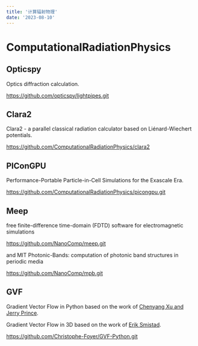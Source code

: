 ```yaml
---
title: '计算辐射物理'
date: '2023-08-10'
---
```


# ComputationalRadiationPhysics

## Opticspy

 Optics diffraction calculation.

https://github.com/opticspy/lightpipes.git

## Clara2

Clara2 - a parallel classical radiation calculator based on Liénard-Wiechert potentials.

https://github.com/ComputationalRadiationPhysics/clara2

## PIConGPU

Performance-Portable Particle-in-Cell Simulations for the Exascale Era.

https://github.com/ComputationalRadiationPhysics/picongpu.git

## Meep

free finite-difference time-domain (FDTD) software for electromagnetic simulations

https://github.com/NanoComp/meep.git

and MIT Photonic-Bands: computation of photonic band structures in periodic media

https://github.com/NanoComp/mpb.git

## GVF

Gradient Vector Flow in Python based on the work of [Chenyang Xu and Jerry Prince](http://www.iacl.ece.jhu.edu/static/gvf/).

Gradient Vector Flow in 3D based on the work of [Erik Smistad](https://www.eriksmistad.no/3d-gradient-vector-flow-matlab-implementation/).

https://github.com/Christophe-Foyer/GVF-Python.git